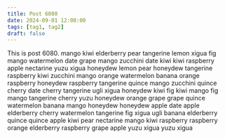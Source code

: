 ```yaml
---
title: Post 6080
date: 2024-09-01 12:00:00
tags: [tag1, tag2]
draft: false
---
```

This is post 6080.
mango
kiwi
elderberry
pear
tangerine
lemon
xigua
fig
mango
watermelon
date
grape
mango
zucchini
date
kiwi
kiwi
raspberry
apple
nectarine
yuzu
xigua
honeydew
lemon
pear
honeydew
tangerine
raspberry
kiwi
zucchini
mango
orange
watermelon
banana
orange
raspberry
honeydew
raspberry
tangerine
quince
mango
zucchini
quince
cherry
date
cherry
tangerine
ugli
xigua
honeydew
kiwi
fig
kiwi
mango
fig
mango
tangerine
cherry
yuzu
honeydew
orange
grape
grape
quince
watermelon
banana
mango
honeydew
honeydew
apple
date
apple
elderberry
cherry
watermelon
tangerine
fig
xigua
ugli
banana
elderberry
quince
quince
apple
kiwi
pear
nectarine
mango
kiwi
raspberry
raspberry
orange
elderberry
raspberry
grape
apple
yuzu
xigua
yuzu
xigua
